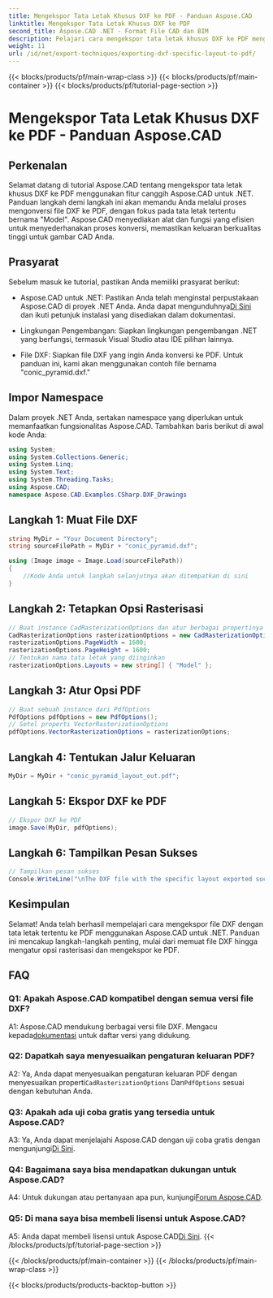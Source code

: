 ```yaml
---
title: Mengekspor Tata Letak Khusus DXF ke PDF - Panduan Aspose.CAD
linktitle: Mengekspor Tata Letak Khusus DXF ke PDF
second_title: Aspose.CAD .NET - Format File CAD dan BIM
description: Pelajari cara mengekspor tata letak khusus DXF ke PDF menggunakan Aspose.CAD untuk .NET. Ikuti panduan langkah demi langkah kami untuk konversi yang efisien dan berkualitas tinggi.
weight: 11
url: /id/net/export-techniques/exporting-dxf-specific-layout-to-pdf/
---
```


{{< blocks/products/pf/main-wrap-class >}}
{{< blocks/products/pf/main-container >}}
{{< blocks/products/pf/tutorial-page-section >}}

# Mengekspor Tata Letak Khusus DXF ke PDF - Panduan Aspose.CAD

## Perkenalan

Selamat datang di tutorial Aspose.CAD tentang mengekspor tata letak khusus DXF ke PDF menggunakan fitur canggih Aspose.CAD untuk .NET. Panduan langkah demi langkah ini akan memandu Anda melalui proses mengonversi file DXF ke PDF, dengan fokus pada tata letak tertentu bernama "Model". Aspose.CAD menyediakan alat dan fungsi yang efisien untuk menyederhanakan proses konversi, memastikan keluaran berkualitas tinggi untuk gambar CAD Anda.

## Prasyarat

Sebelum masuk ke tutorial, pastikan Anda memiliki prasyarat berikut:

- Aspose.CAD untuk .NET: Pastikan Anda telah menginstal perpustakaan Aspose.CAD di proyek .NET Anda. Anda dapat mengunduhnya[Di Sini](https://releases.aspose.com/cad/net/) dan ikuti petunjuk instalasi yang disediakan dalam dokumentasi.

- Lingkungan Pengembangan: Siapkan lingkungan pengembangan .NET yang berfungsi, termasuk Visual Studio atau IDE pilihan lainnya.

- File DXF: Siapkan file DXF yang ingin Anda konversi ke PDF. Untuk panduan ini, kami akan menggunakan contoh file bernama "conic_pyramid.dxf."

## Impor Namespace

Dalam proyek .NET Anda, sertakan namespace yang diperlukan untuk memanfaatkan fungsionalitas Aspose.CAD. Tambahkan baris berikut di awal kode Anda:

```csharp
using System;
using System.Collections.Generic;
using System.Linq;
using System.Text;
using System.Threading.Tasks;
using Aspose.CAD;
namespace Aspose.CAD.Examples.CSharp.DXF_Drawings

```

## Langkah 1: Muat File DXF

```csharp
string MyDir = "Your Document Directory";
string sourceFilePath = MyDir + "conic_pyramid.dxf";

using (Image image = Image.Load(sourceFilePath))
{
    //Kode Anda untuk langkah selanjutnya akan ditempatkan di sini
}
```

## Langkah 2: Tetapkan Opsi Rasterisasi

```csharp
// Buat instance CadRasterizationOptions dan atur berbagai propertinya
CadRasterizationOptions rasterizationOptions = new CadRasterizationOptions();
rasterizationOptions.PageWidth = 1600;
rasterizationOptions.PageHeight = 1600;
// Tentukan nama tata letak yang diinginkan
rasterizationOptions.Layouts = new string[] { "Model" };
```

## Langkah 3: Atur Opsi PDF

```csharp
// Buat sebuah instance dari PdfOptions
PdfOptions pdfOptions = new PdfOptions();
// Setel properti VectorRasterizationOptions
pdfOptions.VectorRasterizationOptions = rasterizationOptions;
```

## Langkah 4: Tentukan Jalur Keluaran

```csharp
MyDir = MyDir + "conic_pyramid_layout_out.pdf";
```

## Langkah 5: Ekspor DXF ke PDF

```csharp
// Ekspor DXF ke PDF
image.Save(MyDir, pdfOptions);
```

## Langkah 6: Tampilkan Pesan Sukses

```csharp
// Tampilkan pesan sukses
Console.WriteLine("\nThe DXF file with the specific layout exported successfully to PDF.\nFile saved at " + MyDir);
```

## Kesimpulan

Selamat! Anda telah berhasil mempelajari cara mengekspor file DXF dengan tata letak tertentu ke PDF menggunakan Aspose.CAD untuk .NET. Panduan ini mencakup langkah-langkah penting, mulai dari memuat file DXF hingga mengatur opsi rasterisasi dan mengekspor ke PDF.

## FAQ

### Q1: Apakah Aspose.CAD kompatibel dengan semua versi file DXF?

 A1: Aspose.CAD mendukung berbagai versi file DXF. Mengacu kepada[dokumentasi](https://reference.aspose.com/cad/net/) untuk daftar versi yang didukung.

### Q2: Dapatkah saya menyesuaikan pengaturan keluaran PDF?

A2: Ya, Anda dapat menyesuaikan pengaturan keluaran PDF dengan menyesuaikan properti`CadRasterizationOptions` Dan`PdfOptions` sesuai dengan kebutuhan Anda.

### Q3: Apakah ada uji coba gratis yang tersedia untuk Aspose.CAD?

 A3: Ya, Anda dapat menjelajahi Aspose.CAD dengan uji coba gratis dengan mengunjungi[Di Sini](https://releases.aspose.com/).

### Q4: Bagaimana saya bisa mendapatkan dukungan untuk Aspose.CAD?

 A4: Untuk dukungan atau pertanyaan apa pun, kunjungi[Forum Aspose.CAD](https://forum.aspose.com/c/cad/19).

### Q5: Di mana saya bisa membeli lisensi untuk Aspose.CAD?

 A5: Anda dapat membeli lisensi untuk Aspose.CAD[Di Sini](https://purchase.aspose.com/buy).
{{< /blocks/products/pf/tutorial-page-section >}}

{{< /blocks/products/pf/main-container >}}
{{< /blocks/products/pf/main-wrap-class >}}

{{< blocks/products/products-backtop-button >}}
